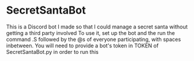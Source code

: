 # SecretSantaBot
This is a Discord bot I made so that I could manage a secret santa without getting a third party involved
To use it, set up the bot and the run the command .S followed by the @s of everyone participating, with spaces inbetween.
You will need to provide a bot's token in TOKEN of SecretSantaBot.py in order to run this